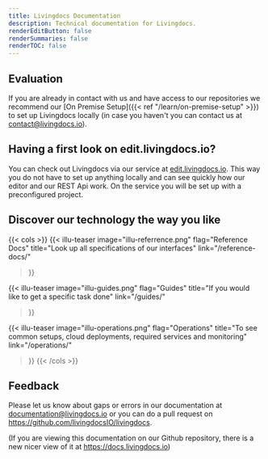 ```yaml
---
title: Livingdocs Documentation
description: Technical documentation for Livingdocs.
renderEditButton: false
renderSummaries: false
renderTOC: false
---
```


<!-- ## Learn important concepts and features

In our [learn]() section you can find an introduction to the most important concepts of Livingdocs which will make using and configuring our product much easier. -->


## Evaluation

If you are already in contact with us and have access to our repositories we recommend our [On Premise Setup]({{< ref "/learn/on-premise-setup" >}}) to set up Livingdocs locally (in case you haven't you can contact us at <contact@livingdocs.io>).


## Having a first look on edit.livingdocs.io?

You can check out Livingdocs via our service at [edit.livingdocs.io](https://edit.livingdocs.io). This way you do not have to set up anything locally and can see quickly how our editor and our REST Api work. On the service you will be set up with a preconfigured project.

## Discover our technology the way you like

{{< cols >}}
  {{< illu-teaser
    image="illu-referrence.png"
    flag="Reference Docs"
    title="Look up all specifications of our interfaces"
    link="/reference-docs/"
  >}}

  {{< illu-teaser
    image="illu-guides.png"
    flag="Guides"
    title="If you would like to get a specific task done"
    link="/guides/"
  >}}

  {{< illu-teaser
    image="illu-operations.png"
    flag="Operations"
    title="To see common setups, cloud deployments, required services and monitoring"
    link="/operations/"
  >}}
{{< /cols >}}

## Feedback

Please let us know about gaps or errors in our documentation at [documentation@livingdocs.io](mailto:documentation@livingdocs.io) or you can do a pull request on https://github.com/livingdocsIO/livingdocs.

(If you are viewing this documentation on our Github repository, there is a new nicer view of it at https://docs.livingdocs.io)
